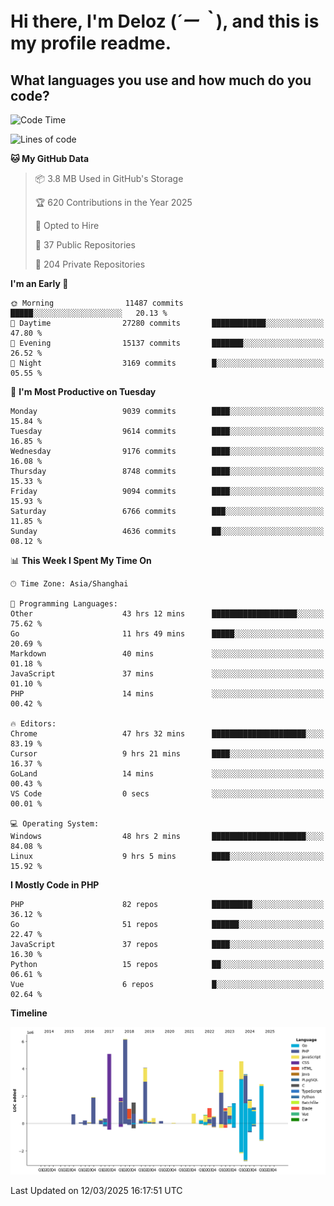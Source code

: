 # **Hi there, I'm Deloz (*´ー｀*), and this is my profile readme.**

## **What languages you use and how much do you code?**

<!--START_SECTION:waka-->
![Code Time](http://img.shields.io/badge/Code%20Time-5%2C876%20hrs%2017%20mins-blue)

![Lines of code](https://img.shields.io/badge/From%20Hello%20World%20I%27ve%20Written-49.4%20million%20lines%20of%20code-blue)

**🐱 My GitHub Data** 

> 📦 3.8 MB Used in GitHub's Storage 
 > 
> 🏆 620 Contributions in the Year 2025
 > 
> 💼 Opted to Hire
 > 
> 📜 37 Public Repositories 
 > 
> 🔑 204 Private Repositories 
 > 
**I'm an Early 🐤** 

```text
🌞 Morning                11487 commits       █████░░░░░░░░░░░░░░░░░░░░   20.13 % 
🌆 Daytime                27280 commits       ████████████░░░░░░░░░░░░░   47.80 % 
🌃 Evening                15137 commits       ███████░░░░░░░░░░░░░░░░░░   26.52 % 
🌙 Night                  3169 commits        █░░░░░░░░░░░░░░░░░░░░░░░░   05.55 % 
```
📅 **I'm Most Productive on Tuesday** 

```text
Monday                   9039 commits        ████░░░░░░░░░░░░░░░░░░░░░   15.84 % 
Tuesday                  9614 commits        ████░░░░░░░░░░░░░░░░░░░░░   16.85 % 
Wednesday                9176 commits        ████░░░░░░░░░░░░░░░░░░░░░   16.08 % 
Thursday                 8748 commits        ████░░░░░░░░░░░░░░░░░░░░░   15.33 % 
Friday                   9094 commits        ████░░░░░░░░░░░░░░░░░░░░░   15.93 % 
Saturday                 6766 commits        ███░░░░░░░░░░░░░░░░░░░░░░   11.85 % 
Sunday                   4636 commits        ██░░░░░░░░░░░░░░░░░░░░░░░   08.12 % 
```


📊 **This Week I Spent My Time On** 

```text
🕑︎ Time Zone: Asia/Shanghai

💬 Programming Languages: 
Other                    43 hrs 12 mins      ███████████████████░░░░░░   75.62 % 
Go                       11 hrs 49 mins      █████░░░░░░░░░░░░░░░░░░░░   20.69 % 
Markdown                 40 mins             ░░░░░░░░░░░░░░░░░░░░░░░░░   01.18 % 
JavaScript               37 mins             ░░░░░░░░░░░░░░░░░░░░░░░░░   01.10 % 
PHP                      14 mins             ░░░░░░░░░░░░░░░░░░░░░░░░░   00.42 % 

🔥 Editors: 
Chrome                   47 hrs 32 mins      █████████████████████░░░░   83.19 % 
Cursor                   9 hrs 21 mins       ████░░░░░░░░░░░░░░░░░░░░░   16.37 % 
GoLand                   14 mins             ░░░░░░░░░░░░░░░░░░░░░░░░░   00.43 % 
VS Code                  0 secs              ░░░░░░░░░░░░░░░░░░░░░░░░░   00.01 % 

💻 Operating System: 
Windows                  48 hrs 2 mins       █████████████████████░░░░   84.08 % 
Linux                    9 hrs 5 mins        ████░░░░░░░░░░░░░░░░░░░░░   15.92 % 
```

**I Mostly Code in PHP** 

```text
PHP                      82 repos            █████████░░░░░░░░░░░░░░░░   36.12 % 
Go                       51 repos            ██████░░░░░░░░░░░░░░░░░░░   22.47 % 
JavaScript               37 repos            ████░░░░░░░░░░░░░░░░░░░░░   16.30 % 
Python                   15 repos            ██░░░░░░░░░░░░░░░░░░░░░░░   06.61 % 
Vue                      6 repos             █░░░░░░░░░░░░░░░░░░░░░░░░   02.64 % 
```



**Timeline**

![Lines of Code chart](https://raw.githubusercontent.com/deloz/deloz/main/assets/bar_graph.png)


 Last Updated on 12/03/2025 16:17:51 UTC
<!--END_SECTION:waka-->
